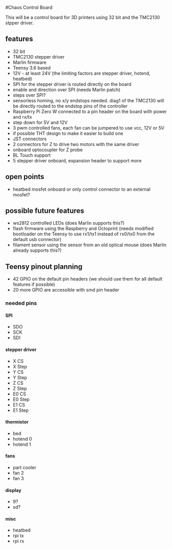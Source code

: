 #Chaos Control Board

This will be a control board for 3D printers using 32 bit and the TMC2130 stpper driver.

## features
* 32 bit
* TMC2130 stepper driver
* Marlin firmware
* Teensy 3.6 based
* 12V - at least 24V (the limiting factors are stepper driver, hotend, heatbed)
* SPI for the stepper driver is routed directly on the board
* enable and direction over SPI (needs Marlin patch)
* steps over SPI?
* sensorless homing, no x/y endstops needed. diag1 of the TMC2130 will be directly routed to the endstop pins of the controller
* Raspberry Pi Zero W connected to a pin header on the board with power and rx/tx
* step down for 5V and 12V
* 3 pwm controlled fans, each fan can be jumpered to use vcc, 12V or 5V
* if possible THT design to make it easier to build one
* JST connectors
* 2 connectors for Z to drive two motors with the same driver
* onboard optocoupler for Z probe
* BL Touch support
* 5 stepper driver onboard, expansion header to support more


## open points
* heatbed mosfet onboard or only control connector to an external mosfet?

## possible future features
* ws2812 controlled LEDs (does Marlin supports this?)
* flash firmware using the Raspberry and Octoprint (needs modified bootloader on the Teensy to use rx1/tx1 instead of rx0/tx0 from the default usb connector)
* filament sensor using the sensor from an old optical mouse (does Marlin already supports this?)

## Teensy pinout planning
* 42 GPIO on the default pin headers (we should use them for all default features if possible)
* 20 more GPIO are accessible with smd pin header

### needed pins

#### SPI
* SDO
* SCK
* SDI

#### stepper driver
* X CS
* X Step
* Y CS
* Y Step
* Z CS
* Z Step
* E0 CS
* E0 Step
* E1 CS
* E1 Step

#### thermistor
* bed
* hotend 0
* hotend 1

#### fans
* part cooler
* fan 2
* fan 3

#### display
* 9?
* sd?

#### misc
* heatbed
* rpi tx
* rpi rx

